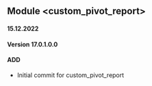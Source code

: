 ## Module <custom_pivot_report>

#### 15.12.2022
#### Version 17.0.1.0.0
#### ADD
- Initial commit for custom_pivot_report 